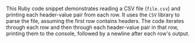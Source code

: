 This Ruby code snippet demonstrates reading a CSV file (`file.csv`) and printing each header-value pair from each row. It uses the `CSV` library to parse the file, assuming the first row contains headers. The code iterates through each row and then through each header-value pair in that row, printing them to the console, followed by a newline after each row's output.